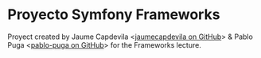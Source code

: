 Proyecto Symfony Frameworks
========================

Proyect created by Jaume Capdevila <[jaumecapdevila on GitHub](https://github.com/jaumecapdevila "jaumecapdevila on GitHub")> & Pablo Puga <[pablo-puga on GitHub](https://github.com/pablo-puga "pablo-puga on GitHub")> for the Frameworks lecture.
